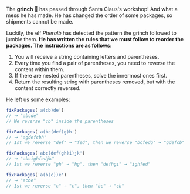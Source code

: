 The **grinch** 👹 has passed through Santa Claus's workshop! And what a mess he has made. He has changed the order of some packages, so shipments cannot be made.

Luckily, the elf _Pheralb_ has detected the pattern the grinch followed to jumble them. **He has written the rules that we must follow to reorder the packages. The instructions are as follows:**

1. You will receive a string containing letters and parentheses.
2. Every time you find a pair of parentheses, you need to reverse the content within them.
3. If there are nested parentheses, solve the innermost ones first.
4. Return the resulting string with parentheses removed, but with the content correctly reversed.

He left us some examples:

```javascript
fixPackages('a(cb)de')
// ➞ "abcde"
// We reverse "cb" inside the parentheses

fixPackages('a(bc(def)g)h')
// ➞ "agdefcbh"
// 1st we reverse "def" → "fed", then we reverse "bcfedg" → "gdefcb"

fixPackages('abc(def(gh)i)jk')
// ➞ "abcighfedjk"
// 1st we reverse "gh" → "hg", then "defhgi" → "ighfed"

fixPackages('a(b(c))e')
// ➞ "acbe"
// 1st we reverse "c" → "c", then "bc" → "cb"
```